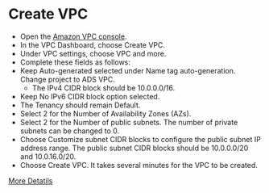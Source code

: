 # Create VPC

* Open the [Amazon VPC console](https://console.aws.amazon.com/vpc/).
* In the VPC Dashboard, choose Create VPC.
* Under VPC settings, choose VPC and more.
* Complete these fields as follows:
* Keep Auto-generated selected under Name tag auto-generation. Change project to ADS VPC.
  * The IPv4 CIDR block should be 10.0.0.0/16.
* Keep No IPv6 CIDR block option selected.
* The Tenancy should remain Default.
* Select 2 for the Number of Availability Zones (AZs).
* Select 2 for the Number of public subnets. The number of private subnets can be changed to 0.
* Choose Customize subnet CIDR blocks to configure the public subnet IP address range. The public subnet CIDR blocks should be 10.0.0.0/20 and 10.0.16.0/20.
* Choose Create VPC. It takes several minutes for the VPC to be created.


[More Detatils](https://docs.aws.amazon.com/directoryservice/latest/admin-guide/gsg_create_vpc.html)


